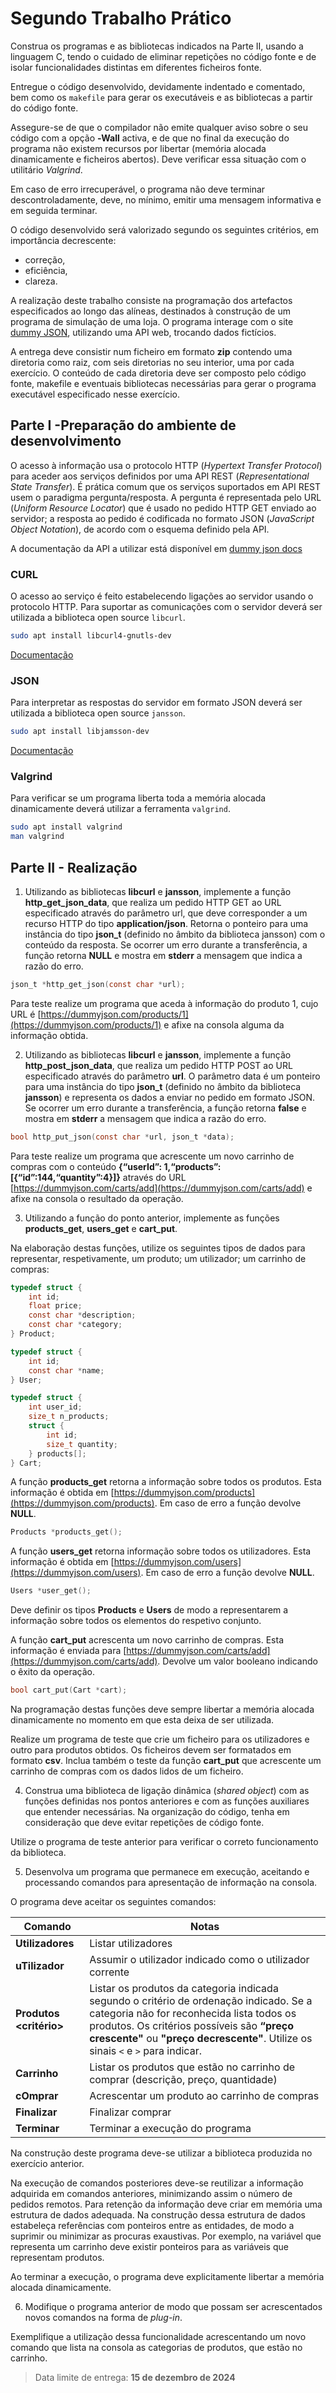 # Segundo Trabalho Prático

Construa os programas e as bibliotecas indicados na Parte II, usando a linguagem C, tendo o cuidado de eliminar repetições no código fonte e de isolar funcionalidades distintas em diferentes ficheiros fonte. 

Entregue o código desenvolvido, devidamente indentado e comentado, bem como os `makefile` para gerar os executáveis e as bibliotecas a partir do código fonte. 

Assegure-se de que o compilador não emite qualquer aviso sobre o seu código com a opção **‐Wall** activa, e de que no final da execução do programa não existem recursos por libertar (memória alocada dinamicamente e ficheiros abertos). Deve verificar essa situação com o utilitário *Valgrind*. 

Em caso de erro irrecuperável, o programa não deve terminar descontroladamente, deve, no mínimo, emitir uma mensagem informativa e em seguida terminar. 

O código desenvolvido será valorizado segundo os seguintes critérios, em importância decrescente: 

- correção, 
- eficiência, 
- clareza.

A realização deste trabalho consiste na programação dos artefactos especificados ao longo das alíneas, destinados à construção de um programa de simulação de uma loja.
O programa interage com o site [dummy JSON](https://dummyjson.com), utilizando uma API web, trocando dados fictícios.

A entrega deve consistir num ficheiro em formato **zip** contendo uma diretoria como raiz, com seis diretorias no seu interior, uma por cada exercício. O conteúdo de cada diretoria deve ser composto pelo código fonte, makefile e eventuais bibliotecas necessárias para gerar o programa executável especificado nesse exercício.

## Parte I -Preparação do ambiente de desenvolvimento

O acesso à informação usa o protocolo HTTP (*Hypertext Transfer Protocol*) para aceder aos serviços definidos por uma API REST (*Representational State Transfer*). É prática comum que os serviços suportados em API REST usem o paradigma pergunta/resposta. A pergunta é representada pelo URL (*Uniform Resource Locator*) que é usado no pedido HTTP GET enviado ao servidor; a resposta ao pedido é codificada no formato JSON (*JavaScript
Object Notation*), de acordo com o esquema definido pela API.

A documentação da API a utilizar está disponível em [dummy json docs](https://dummyjson.com/docs)

### CURL

O acesso ao serviço é feito estabelecendo ligações ao servidor usando o protocolo HTTP. Para suportar as comunicações com o servidor deverá ser utilizada a biblioteca open source `libcurl`.

```bash
sudo apt install libcurl4-gnutls-dev
```

[Documentação](http://curl.haxx.se/libcurl)

### JSON

Para interpretar as respostas do servidor em formato JSON deverá ser utilizada a biblioteca open source `jansson`.

```bash
sudo apt install libjamsson-dev
```

[Documentação](https://jansson.readthedocs.io/)

### Valgrind

Para verificar se um programa liberta toda a memória alocada dinamicamente deverá utilizar a ferramenta `valgrind`.

```bash
sudo apt install valgrind
man valgrind
```

## Parte II - Realização

1. Utilizando as bibliotecas **libcurl** e **jansson**, implemente a função **http_get_json_data**, que realiza um pedido HTTP GET ao URL especificado através do parâmetro url, que deve corresponder a um recurso HTTP do tipo **application/json**. Retorna o ponteiro para uma instância do tipo **json_t** (definido no âmbito da biblioteca  jansson) com o conteúdo da resposta. Se ocorrer um erro durante a transferência, a função retorna **NULL** e mostra em **stderr** a mensagem que indica a razão do erro.

```c
json_t *http_get_json(const char *url);
```

Para teste realize um programa que aceda à informação do produto 1, cujo URL é [https://dummyjson.com/products/1](https://dummyjson.com/products/1) e afixe na consola alguma da informação obtida.

2. Utilizando as bibliotecas **libcurl** e **jansson**, implemente a função **http_post_json_data**, que realiza um pedido HTTP POST ao URL especificado através do parâmetro **url**. O parâmetro data é um ponteiro para uma instância do tipo **json_t** (definido no âmbito da biblioteca **jansson**) e representa os dados a enviar no pedido em formato JSON. Se ocorrer um erro durante a transferência, a função retorna **false** e mostra em **stderr** a mensagem que indica a razão do erro.

```c
bool http_put_json(const char *url, json_t *data);
```

Para teste realize um programa que acrescente um novo carrinho de compras com o conteúdo **{“userId”: 1,“products”:[{“id”:144,“quantity”:4}]}** através do URL [https://dummyjson.com/carts/add](https://dummyjson.com/carts/add) e afixe na consola o resultado da operação.

3. Utilizando a função do ponto anterior, implemente as funções **products_get**, **users_get** e **cart_put**.

Na elaboração destas funções, utilize os seguintes tipos de dados para representar, respetivamente, um produto; um utilizador; um carrinho de compras:

```c
typedef struct {
	int id;
	float price;
	const char *description;
	const char *category;
} Product;

typedef struct {
	int id;
	const char *name;
} User;

typedef struct {
	int user_id;
	size_t n_products;
	struct {
		int id;
		size_t quantity;
	} products[];
} Cart;
```

A função **products_get** retorna a informação sobre todos os produtos. Esta informação é obtida em [https://dummyjson.com/products](https://dummyjson.com/products). Em caso de erro a função devolve **NULL**.

```c
Products *products_get();
```

A função **users_get** retorna informação sobre todos os utilizadores. Esta informação é obtida em [https://dummyjson.com/users](https://dummyjson.com/users). Em caso de erro a função devolve **NULL**.

```c
Users *user_get();
```

Deve definir os tipos **Products** e **Users** de modo a representarem a informação sobre todos os elementos do respetivo conjunto.

A função **cart_put** acrescenta um novo carrinho de compras. Esta informação é enviada para [https://dummyjson.com/carts/add](https://dummyjson.com/carts/add). Devolve um valor booleano indicando o êxito da operação.

```c
bool cart_put(Cart *cart);
```

Na programação destas funções deve sempre libertar a memória alocada dinamicamente no momento em que esta deixa de ser utilizada.

Realize um programa de teste que crie um ficheiro para os utilizadores e outro para produtos obtidos. Os ficheiros devem ser formatados em formato **csv**. Inclua também o teste da função **cart_put** que acrescente um carrinho de compras com os dados lidos de um ficheiro.

4.  Construa uma biblioteca de ligação dinâmica (*shared object*) com as funções definidas nos pontos anteriores e com as funções auxiliares que entender necessárias. Na organização do código, tenha em consideração que deve evitar repetições de código fonte.

Utilize o programa de teste anterior para verificar o correto funcionamento da biblioteca.

5. Desenvolva um programa que permanece em execução, aceitando e processando comandos para apresentação de informação na consola.

O programa deve aceitar os seguintes comandos:

| Comando | Notas |
| ------- | ----- |
| **Utilizadores** | Listar utilizadores |
| **uTilizador <identificador>** | Assumir o utilizador indicado como o utilizador corrente |
| **Produtos <categoria> <critério>** | Listar os produtos da categoria indicada segundo o critério de ordenação indicado. Se a categoria não for reconhecida lista todos os produtos. Os critérios possíveis são **“preço crescente"** ou **"preço decrescente"**. Utilize os sinais `<` e `>` para indicar. |
| **Carrinho** | Listar os produtos que estão no carrinho de comprar (descrição, preço, quantidade) |
| **cOmprar <produto> <quantidade>** | Acrescentar um produto ao carrinho de compras |
| **Finalizar** | Finalizar comprar |
| **Terminar** | Terminar a execução do programa |

Na construção deste programa deve-se utilizar a biblioteca produzida no exercício anterior.

Na execução de comandos posteriores deve-se reutilizar a informação adquirida em comandos anteriores, minimizando assim o número de pedidos remotos. Para retenção da informação deve criar em memória uma estrutura de dados adequada. Na construção dessa estrutura de dados estabeleça referências com ponteiros entre as entidades, de modo a suprimir ou minimizar as procuras exaustivas. Por exemplo, na variável que representa um carrinho deve existir ponteiros para as variáveis que representam produtos.

Ao terminar a execução, o programa deve explicitamente libertar a memória alocada dinamicamente.

6. Modifique o programa anterior de modo que possam ser acrescentados novos comandos na forma de *plug-in*.

Exemplifique a utilização dessa funcionalidade acrescentando um novo comando que lista na consola as categorias de produtos, que estão no carrinho.

> Data limite de entrega: **15 de dezembro de 2024**